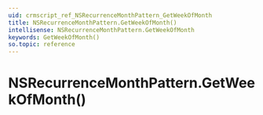 ```yaml
---
uid: crmscript_ref_NSRecurrenceMonthPattern_GetWeekOfMonth
title: NSRecurrenceMonthPattern.GetWeekOfMonth()
intellisense: NSRecurrenceMonthPattern.GetWeekOfMonth
keywords: GetWeekOfMonth()
so.topic: reference
---
```


# NSRecurrenceMonthPattern.GetWeekOfMonth()

